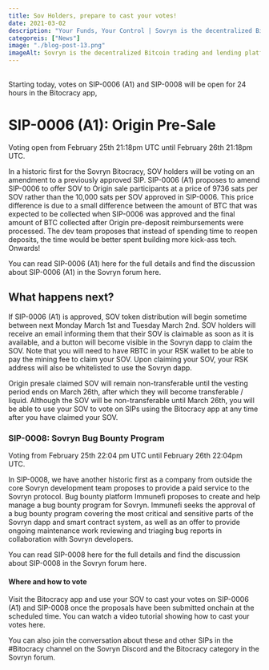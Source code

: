 ```yaml
---
title: Sov Holders, prepare to cast your votes!
date: 2021-03-02
description: "Your Funds, Your Control | Sovryn is the decentralized Bitcoin trading and lending platform"
categoreis: ["News"]
image: "./blog-post-13.png"
imageAlt: Sovryn is the decentralized Bitcoin trading and lending platform.
---
```

<br />
Starting today, votes on SIP-0006 (A1) and SIP-0008 will be open for 24 hours in the Bitocracy app,
<br />

# SIP-0006 (A1): Origin Pre-Sale

Voting open from February 25th 21:18pm UTC until February 26th 21:18pm UTC.

In a historic first for the Sovryn Bitocracy, SOV holders will be voting on an amendment to a previously approved SIP. SIP-0006 (A1) proposes to amend SIP-0006 to offer SOV to Origin sale participants at a price of 9736 sats per SOV rather than the 10,000 sats per SOV approved in SIP-0006. This price difference is due to a small difference between the amount of BTC that was expected to be collected when SIP-0006 was approved and the final amount of BTC collected after Origin pre-deposit reimbursements were processed. The dev team proposes that instead of spending time to reopen deposits, the time would be better spent building more kick-ass tech. Onwards!

You can read SIP-0006 (A1) here for the full details and find the discussion about SIP-0006 (A1) in the Sovryn forum here.

## What happens next?

If SIP-0006 (A1) is approved, SOV token distribution will begin sometime between next Monday March 1st and Tuesday March 2nd. SOV holders will receive an email informing them that their SOV is claimable as soon as it is available, and a button will become visible in the Sovryn dapp to claim the SOV. Note that you will need to have RBTC in your RSK wallet to be able to pay the mining fee to claim your SOV. Upon claiming your SOV, your RSK address will also be whitelisted to use the Sovryn dapp.

Origin presale claimed SOV will remain non-transferable until the vesting period ends on March 26th, after which they will become transferable / liquid. Although the SOV will be non-transferable until March 26th, you will be able to use your SOV to vote on SIPs using the Bitocracy app at any time after you have claimed your SOV.

### SIP-0008: Sovryn Bug Bounty Program

Voting from February 25th 22:04 pm UTC until February 26th 22:04pm UTC.

In SIP-0008, we have another historic first as a company from outside the core Sovryn development team proposes to provide a paid service to the Sovryn protocol. Bug bounty platform Immunefi proposes to create and help manage a bug bounty program for Sovryn. Immunefi seeks the approval of a bug bounty program covering the most critical and sensitive parts of the Sovryn dapp and smart contract system, as well as an offer to provide ongoing maintenance work reviewing and triaging bug reports in collaboration with Sovryn developers.

You can read SIP-0008 here for the full details and find the discussion about SIP-0008 in the Sovryn forum here.

#### Where and how to vote

Visit the Bitocracy app and use your SOV to cast your votes on SIP-0006 (A1) and SIP-0008 once the proposals have been submitted onchain at the scheduled time. You can watch a video tutorial showing how to cast your votes here.

You can also join the conversation about these and other SIPs in the #Bitocracy channel on the Sovryn Discord and the Bitocracy category in the Sovryn forum.